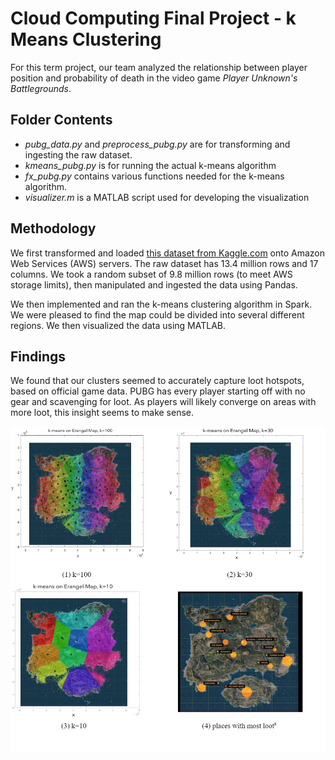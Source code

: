 # Cloud Computing Final Project - k Means Clustering
For this term project, our team analyzed the relationship between player position and probability of death in the video game *Player Unknown's Battlegrounds*.

## Folder Contents
* *pubg_data.py* and *preprocess_pubg.py* are for transforming and ingesting the raw dataset.
* *kmeans_pubg.py* is for running the actual k-means algorithm
* *fx_pubg.py* contains various functions needed for the k-means algorithm.
* *visualizer.m* is a MATLAB script used for developing the visualization

## Methodology
We first transformed and loaded [this dataset from Kaggle.com](https://www.kaggle.com/skihikingkevin/pubg-match-deaths) onto Amazon Web Services (AWS) servers. The raw dataset has 13.4 million rows and 17 columns. We took a random subset of 9.8 million rows (to meet AWS storage limits), then manipulated and ingested the data using Pandas.

We then implemented and ran the k-means clustering algorithm in Spark. We were pleased to find the map could be divided into several different regions. We then visualized the data using MATLAB.

## Findings
We found that our clusters seemed to accurately capture loot hotspots, based on official game data. PUBG has every player starting off with no gear and scavenging for loot. As players will likely converge on areas with more loot, this insight seems to make sense.

![results](visualization.png)
